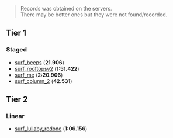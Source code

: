 > Records was obtained on the servers.<br>
> There may be better ones but they were not found/recorded.

## Tier 1
### Staged
- [surf_beeps](/surf_beeps.jpg) (__21.906__)
- [surf_rooftopsv2](/surf_rooftopsv2.jpg) (__1:51.422__)
- [surf_me](/surf_me.png) (__2:20.906__)
- [surf_column_2](/surf_column_2.png) (__42.531__)

## Tier 2
### Linear
- [surf_lullaby_redone](/surf_lullaby_redone.png) (__1:06.156__)
